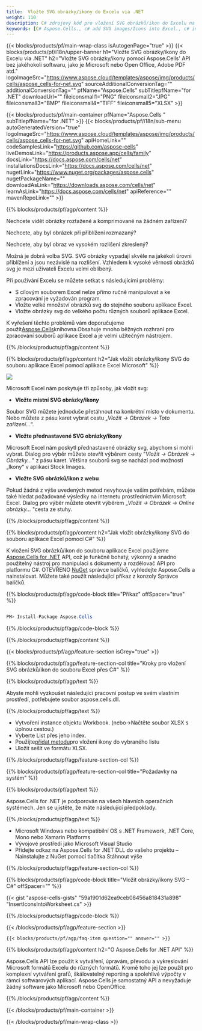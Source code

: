 ```yaml
---
title:  Vložte SVG obrázky/ikony do Excelu via .NET
weight: 110
description: C# zdrojový kód pro vložení SVG obrázků/ikon do Excelu na platformách .NET Framework, .NET Core, Mono nebo Xamarin.
keywords: [C# Aspose.Cells., c# add SVG images/Icons into Excel., c# insert SVG images/Icons into Excel., c# create SVG images/Icons in Excel]
---
```

{{< blocks/products/pf/main-wrap-class isAutogenPage="true" >}}
{{< blocks/products/pf/i18n/upper-banner h1="Vložte SVG obrázky/ikony do Excelu via .NET" h2="Vložte SVG obrázky/ikony pomocí Aspose.Cells\' API bez jakéhokoli softwaru, jako je Microsoft nebo Open Office, Adobe PDF atd." logoImageSrc="https://www.aspose.cloud/templates/aspose/img/products/cells/aspose_cells-for-net.svg" sourceAdditionalConversionTag="" additionalConversionTag="" pfName="Aspose.Cells" subTitlepfName="for .NET" downloadUrl="" fileiconsmall1="PNG" fileiconsmall2="JPG" fileiconsmall3="BMP" fileiconsmall4="TIFF" fileiconsmall5="XLSX" >}}

{{< blocks/products/pf/main-container pfName="Aspose.Cells " subTitlepfName="for .NET" >}}
{{< blocks/products/pf/i18n/sub-menu autoGeneratedVersion="true" logoImageSrc="https://www.aspose.cloud/templates/aspose/img/products/cells/aspose_cells-for-net.svg" apiHomeLink="" codeSamplesLink="https://github.com/aspose-cells" liveDemosLink="https://products.aspose.app/cells/family" docsLink="https://docs.aspose.com/cells/net" installationsDocsLink="https://docs.aspose.com/cells/net" nugetLink="https://www.nuget.org/packages/aspose.cells" nugetPackageName="" downloadAsLink="https://downloads.aspose.com/cells/net" learnAsLink="https://docs.aspose.com/cells/net" apiReference="" mavenRepoLink="" >}}

{{% blocks/products/pf/agp/content %}}

Nechcete vidět obrázky roztažené a komprimované na žádném zařízení?

Nechcete, aby byl obrázek při přiblížení rozmazaný?

Nechcete, aby byl obraz ve vysokém rozlišení zkreslený?

Možná je dobrá volba SVG. SVG obrázky vypadají skvěle na jakékoli úrovni přiblížení a jsou nezávislé na rozlišení. Vzhledem k vysoké věrnosti obrázků svg je mezi uživateli Excelu velmi oblíbený.

Při používání Excelu se můžete setkat s následujícími problémy:

+ S cílovým souborem Excel nelze přímo ručně manipulovat a ke zpracování je vyžadován program.
+ Vložte velké množství obrázků svg do stejného souboru aplikace Excel.
+ Vložte obrázky svg do velkého počtu různých souborů aplikace Excel.

 K vyřešení těchto problémů vám doporučujeme použít[Aspose.Cells](https://products.aspose.com/cells/)knihovna.Obsahuje mnoho běžných rozhraní pro zpracování souborů aplikace Excel a je velmi užitečným nástrojem.

{{% /blocks/products/pf/agp/content %}}

{{% blocks/products/pf/agp/content h2="Jak vložit obrázky/ikony SVG do souboru aplikace Excel pomocí aplikace Excel Microsoft" %}}

![](/cells/cs/net/icons/insert-icons-to-excel/sample.png)

Microsoft Excel nám poskytuje tři způsoby, jak vložit svg:

+  **Vložte místní SVG obrázky/ikony**

Soubor SVG můžete jednoduše přetáhnout na konkrétní místo v dokumentu. Nebo můžete z pásu karet vybrat cestu „*Vložit -> Obrázek -> Toto zařízení...*“.

+  **Vložte přednastavené SVG obrázky/ikony**

Microsoft Excel nám poskytl přednastavené obrázky svg, abychom si mohli vybrat. Dialog pro výběr můžete otevřít výběrem cesty "*Vložit -> Obrázek -> Obrázky...*" z pásu karet. Většina souborů svg se nachází pod možností „Ikony“ v aplikaci Stock Images.

+  **Vložte SVG obrázků/ikon z webu**

Pokud žádná z výše uvedených metod nevyhovuje vašim potřebám, můžete také hledat požadované výsledky na internetu prostřednictvím Microsoft Excel. Dialog pro výběr můžete otevřít výběrem „*Vložit -> Obrázek -> Online obrázky...* "cesta ze stuhy.

{{% /blocks/products/pf/agp/content %}}

{{% blocks/products/pf/agp/content h2="Jak vložit obrázky/ikony SVG do souboru aplikace Excel pomocí C#" %}}

 K vložení SVG obrázků/ikon do souboru aplikace Excel použijeme
 [Aspose.Cells for .NET](https://products.aspose.com/cells/net) 
 API, což je funkčně bohatý, výkonný a snadno použitelný nástroj pro manipulaci s dokumenty a rozdělovač API pro platformu C#. OTEVŘENO
 [NuGet](https://www.nuget.org/packages/aspose.cells) 
 správce balíčků, vyhledejte
 Aspose.Cells 
 a nainstalovat. Můžete také použít následující příkaz z konzoly Správce balíčků.

{{% blocks/products/pf/agp/code-block title="Příkaz" offSpacer="true" %}}

```cs

PM> Install-Package Aspose.Cells

```

{{% /blocks/products/pf/agp/code-block %}}

{{% /blocks/products/pf/agp/content %}}

{{< blocks/products/pf/agp/feature-section isGrey="true" >}}

{{% blocks/products/pf/agp/feature-section-col title="Kroky pro vložení SVG obrázků/ikon do souboru Excel přes C#" %}}

{{% blocks/products/pf/agp/text %}}

Abyste mohli vyzkoušet následující pracovní postup ve svém vlastním prostředí, potřebujete soubor aspose.cells.dll.

{{% /blocks/products/pf/agp/text %}}

+ Vytvoření instance objektu Workbook. (nebo->Načtěte soubor XLSX s úplnou cestou.)
+ Vyberte List přes jeho index.
 + Použijte[přidat metodu](https://reference.aspose.com/cells/net/aspose.cells.drawing/shapecollection/methods/addicons)pro vložení ikony do vybraného listu
+ Uložit sešit ve formátu XLSX.

{{% /blocks/products/pf/agp/feature-section-col %}}

{{% blocks/products/pf/agp/feature-section-col title="Požadavky na systém" %}}

{{% blocks/products/pf/agp/text %}}

 Aspose.Cells for .NET je podporován na všech hlavních operačních systémech. Jen se ujistěte, že máte následující předpoklady.

{{% /blocks/products/pf/agp/text %}}

-  Microsoft Windows nebo kompatibilní OS s .NET Framework, .NET Core, Mono nebo Xamarin Platforms
-  Vývojové prostředí jako Microsoft Visual Studio
-  Přidejte odkaz na Aspose.Cells for .NET DLL do vašeho projektu – Nainstalujte z NuGet pomocí tlačítka Stáhnout výše

{{% /blocks/products/pf/agp/feature-section-col %}}

{{% blocks/products/pf/agp/code-block title="Vložit obrázky/ikony SVG – C#" offSpacer="" %}}

{{< gist "aspose-cells-gists" "59a1901d62ea9ceb08456a818431a898" "InsertIconsIntoWorksheet.cs" >}}

{{% /blocks/products/pf/agp/code-block %}}

{{< /blocks/products/pf/agp/feature-section >}}

    {{< blocks/products/pf/agp/faq-item question="" answer="" >}}
 

<!-- aboutfile Starts -->

{{% blocks/products/pf/agp/content h2="O Aspose.Cells for .NET API" %}}

Aspose.Cells API lze použít k vytváření, úpravám, převodu a vykreslování Microsoft formátů Excelu do různých formátů. Kromě toho jej lze použít pro komplexní vytváření grafů, škálovatelný reporting a spolehlivé výpočty v rámci softwarových aplikací. Aspose.Cells je samostatný API a nevyžaduje žádný software jako Microsoft nebo OpenOffice.

{{% /blocks/products/pf/agp/content %}}



<!-- aboutfile Ends -->
<!--
{{< blocks/products/pf/agp/other-supported-section title="Other Supported Splitting Formats" subTitle="Using C#, One can also split large file into chunks of many other file formats including." >}}

{{< blocks/products/pf/agp/other-supported-section-item href="https://products.aspose.com/cells/net/splitter/ods/" name="ODS" description="OpenDocument Spreadsheet File" >}}
{{< blocks/products/pf/agp/other-supported-section-item href="https://products.aspose.com/cells/net/splitter/xls/" name="XLS" description="Excel Binary Format" >}}
{{< blocks/products/pf/agp/other-supported-section-item href="https://products.aspose.com/cells/net/splitter/xlsb/" name="XLSB" description="Binary Excel Workbook File" >}}
{{< blocks/products/pf/agp/other-supported-section-item href="https://products.aspose.com/cells/net/splitter/xlsm/" name="XLSM" description="Spreadsheet File" >}}

{{< /blocks/products/pf/agp/other-supported-section >}}

-->

{{< /blocks/products/pf/main-container >}}
    
{{< /blocks/products/pf/main-wrap-class >}}
